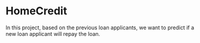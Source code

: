 # HomeCredit
In this project, based on the previous loan applicants, we want to predict if a new loan applicant will repay the loan.
